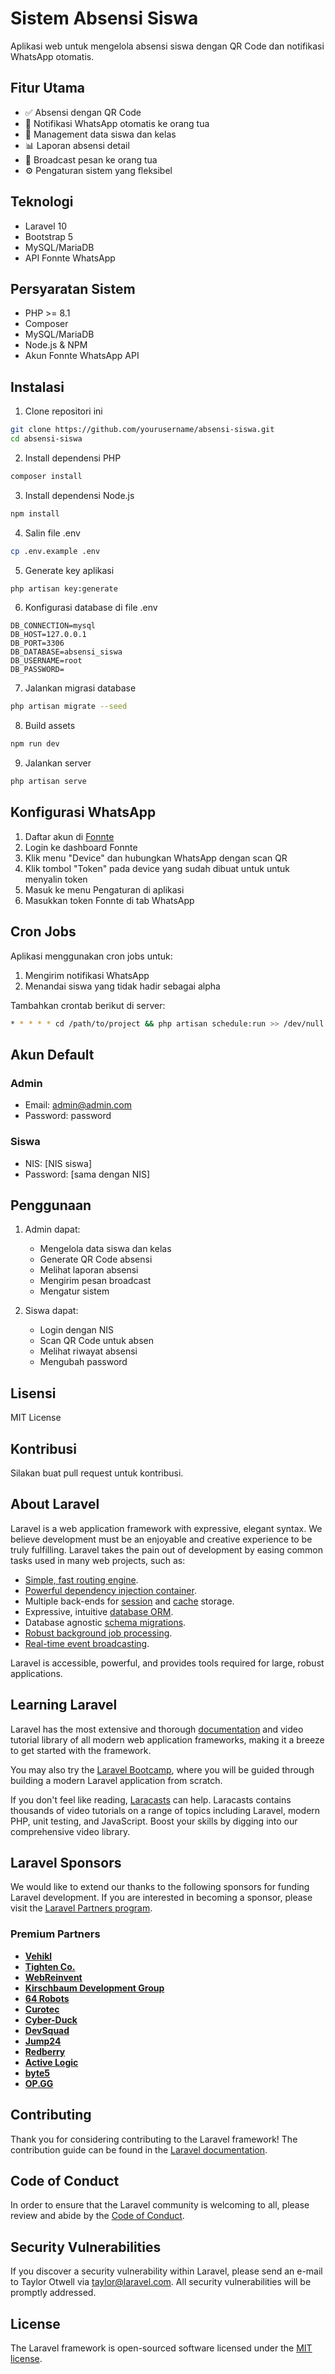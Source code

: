 # Sistem Absensi Siswa

Aplikasi web untuk mengelola absensi siswa dengan QR Code dan notifikasi WhatsApp otomatis.

## Fitur Utama

- ✅ Absensi dengan QR Code
- 📱 Notifikasi WhatsApp otomatis ke orang tua
- 👥 Management data siswa dan kelas
- 📊 Laporan absensi detail
- 🔔 Broadcast pesan ke orang tua
- ⚙️ Pengaturan sistem yang fleksibel

## Teknologi

- Laravel 10
- Bootstrap 5
- MySQL/MariaDB
- API Fonnte WhatsApp

## Persyaratan Sistem

- PHP >= 8.1
- Composer
- MySQL/MariaDB
- Node.js & NPM
- Akun Fonnte WhatsApp API

## Instalasi

1. Clone repositori ini
```bash
git clone https://github.com/yourusername/absensi-siswa.git
cd absensi-siswa
```

2. Install dependensi PHP
```bash
composer install
```

3. Install dependensi Node.js
```bash
npm install
```

4. Salin file .env
```bash
cp .env.example .env
```

5. Generate key aplikasi
```bash
php artisan key:generate
```

6. Konfigurasi database di file .env
```
DB_CONNECTION=mysql
DB_HOST=127.0.0.1
DB_PORT=3306
DB_DATABASE=absensi_siswa
DB_USERNAME=root
DB_PASSWORD=
```

7. Jalankan migrasi database
```bash
php artisan migrate --seed
```

8. Build assets
```bash
npm run dev
```

9. Jalankan server
```bash
php artisan serve
```

## Konfigurasi WhatsApp

1. Daftar akun di [Fonnte](https://fonnte.com)
2. Login ke dashboard Fonnte
3. Klik menu "Device" dan hubungkan WhatsApp dengan scan QR
4. Klik tombol "Token" pada device yang sudah dibuat untuk untuk menyalin token
5. Masuk ke menu Pengaturan di aplikasi
6. Masukkan token Fonnte di tab WhatsApp

## Cron Jobs

Aplikasi menggunakan cron jobs untuk:
1. Mengirim notifikasi WhatsApp
2. Menandai siswa yang tidak hadir sebagai alpha

Tambahkan crontab berikut di server:
```bash
* * * * * cd /path/to/project && php artisan schedule:run >> /dev/null 2>&1
```

## Akun Default

### Admin
- Email: admin@admin.com
- Password: password

### Siswa
- NIS: [NIS siswa]
- Password: [sama dengan NIS]

## Penggunaan

1. Admin dapat:
   - Mengelola data siswa dan kelas
   - Generate QR Code absensi
   - Melihat laporan absensi
   - Mengirim pesan broadcast
   - Mengatur sistem

2. Siswa dapat:
   - Login dengan NIS
   - Scan QR Code untuk absen
   - Melihat riwayat absensi
   - Mengubah password

## Lisensi

MIT License

## Kontribusi

Silakan buat pull request untuk kontribusi.

## About Laravel

Laravel is a web application framework with expressive, elegant syntax. We believe development must be an enjoyable and creative experience to be truly fulfilling. Laravel takes the pain out of development by easing common tasks used in many web projects, such as:

- [Simple, fast routing engine](https://laravel.com/docs/routing).
- [Powerful dependency injection container](https://laravel.com/docs/container).
- Multiple back-ends for [session](https://laravel.com/docs/session) and [cache](https://laravel.com/docs/cache) storage.
- Expressive, intuitive [database ORM](https://laravel.com/docs/eloquent).
- Database agnostic [schema migrations](https://laravel.com/docs/migrations).
- [Robust background job processing](https://laravel.com/docs/queues).
- [Real-time event broadcasting](https://laravel.com/docs/broadcasting).

Laravel is accessible, powerful, and provides tools required for large, robust applications.

## Learning Laravel

Laravel has the most extensive and thorough [documentation](https://laravel.com/docs) and video tutorial library of all modern web application frameworks, making it a breeze to get started with the framework.

You may also try the [Laravel Bootcamp](https://bootcamp.laravel.com), where you will be guided through building a modern Laravel application from scratch.

If you don't feel like reading, [Laracasts](https://laracasts.com) can help. Laracasts contains thousands of video tutorials on a range of topics including Laravel, modern PHP, unit testing, and JavaScript. Boost your skills by digging into our comprehensive video library.

## Laravel Sponsors

We would like to extend our thanks to the following sponsors for funding Laravel development. If you are interested in becoming a sponsor, please visit the [Laravel Partners program](https://partners.laravel.com).

### Premium Partners

- **[Vehikl](https://vehikl.com/)**
- **[Tighten Co.](https://tighten.co)**
- **[WebReinvent](https://webreinvent.com/)**
- **[Kirschbaum Development Group](https://kirschbaumdevelopment.com)**
- **[64 Robots](https://64robots.com)**
- **[Curotec](https://www.curotec.com/services/technologies/laravel/)**
- **[Cyber-Duck](https://cyber-duck.co.uk)**
- **[DevSquad](https://devsquad.com/hire-laravel-developers)**
- **[Jump24](https://jump24.co.uk)**
- **[Redberry](https://redberry.international/laravel/)**
- **[Active Logic](https://activelogic.com)**
- **[byte5](https://byte5.de)**
- **[OP.GG](https://op.gg)**

## Contributing

Thank you for considering contributing to the Laravel framework! The contribution guide can be found in the [Laravel documentation](https://laravel.com/docs/contributions).

## Code of Conduct

In order to ensure that the Laravel community is welcoming to all, please review and abide by the [Code of Conduct](https://laravel.com/docs/contributions#code-of-conduct).

## Security Vulnerabilities

If you discover a security vulnerability within Laravel, please send an e-mail to Taylor Otwell via [taylor@laravel.com](mailto:taylor@laravel.com). All security vulnerabilities will be promptly addressed.

## License

The Laravel framework is open-sourced software licensed under the [MIT license](https://opensource.org/licenses/MIT).

